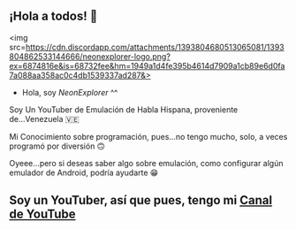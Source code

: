 ## ¡Hola a todos! 👋
<img src=https://cdn.discordapp.com/attachments/1393804680513065081/1393804862533144666/neonexplorer-logo.png?ex=6874816e&is=68732fee&hm=1949a1d4fe395b4614d7909a1cb89e6d0fa7a088aa358ac0c4db1539337ad287&></img>
<!--
**NeonExplorerOficial/neonexploreroficial** is a ✨ _special_ ✨ repository because its `README.md` (this file) appears on your GitHub profile.

Here are some ideas to get you started:

- 🔭 I’m currently working on ...
- 🌱 I’m currently learning ...
- 👯 I’m looking to collaborate on ...
- 🤔 I’m looking for help with ...
- 💬 Ask me about ...
- 📫 How to reach me: ...
- 😄 Pronouns: ...
- ⚡ Fun fact: ...
-->
- Hola, soy <I>NeonExplorer</i> ^^

Soy Un YouTuber de Emulación de Habla Hispana, proveniente de...Venezuela 🇻🇪

Mi Conocimiento sobre programación, pues...no tengo mucho, solo, a veces programó por diversión 🙃

Oyeee...pero si deseas saber algo sobre emulación, como configurar algún emulador de Android, podría ayudarte 😁
  
## Soy un YouTuber, así que pues, tengo mi [Canal de YouTube](https://www.youtube.com/@neonexplorerlegacy) 
